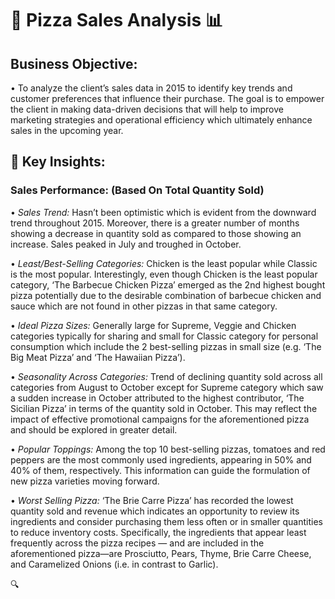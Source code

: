 # 🍕 Pizza Sales Analysis 📊

## Business Objective:
• To analyze the client’s sales data in 2015 to identify key trends and customer preferences that influence their purchase. The goal is to empower the client in making data-driven decisions that will help to improve marketing strategies and operational efficiency which ultimately enhance sales in the upcoming year.

## 📌 Key Insights:
### Sales Performance: (Based On Total Quantity Sold)

•	*Sales Trend:* Hasn’t been optimistic which is evident from the downward trend throughout 2015. Moreover, there is a greater number of months showing a decrease in quantity sold as compared to those showing an increase. Sales peaked in July and troughed in October. 


•	*Least/Best-Selling Categories:* Chicken is the least popular while Classic is the most popular. Interestingly, even though Chicken is the least popular category, ‘The Barbecue Chicken Pizza’ emerged as the 2nd highest bought pizza potentially due to the desirable combination of barbecue chicken and sauce which are not found in other pizzas in that same category.


•	*Ideal Pizza Sizes:* Generally large for Supreme, Veggie and Chicken categories typically for sharing and small for Classic category for personal consumption which include the 2 best-selling pizzas in small size (e.g. ‘The Big Meat Pizza’ and ‘The Hawaiian Pizza’).


•	*Seasonality Across Categories:* Trend of declining quantity sold across all categories from August to October except for Supreme category which saw a sudden increase in October attributed to the highest contributor, ‘The Sicilian Pizza’ in terms of the quantity sold in October. This may reflect the impact of effective promotional campaigns for the aforementioned pizza and should be explored in greater detail. 


•	*Popular Toppings:* Among the top 10 best-selling pizzas, tomatoes and red peppers are the most commonly used ingredients, appearing in 50% and 40% of them, respectively. This information can guide the formulation of new pizza varieties moving forward.


•	*Worst Selling Pizza:* ‘The Brie Carre Pizza’ has recorded the lowest quantity sold and revenue which indicates an opportunity to review its ingredients and consider purchasing them less often or in smaller quantities to reduce inventory costs. Specifically, the ingredients that appear least frequently across the pizza recipes — and are included in the aforementioned pizza—are Prosciutto, Pears, Thyme, Brie Carre Cheese, and Caramelized Onions (i.e. in contrast to Garlic).



🔍
